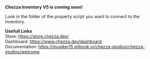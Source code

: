 **Chezza Inventory V5 is coming soon!**

Look in the folder of the property script you want to connect to the inventory.

**Usefull Links**\
Store: <https://store.chezza.dev/>\
Dashboard: <https://www.chezza.dev/dashboard>\
Documentation: <https://musiker15.gitbook.io/chezza-studios/chezza-studios/welcome>